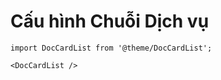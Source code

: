 # Cấu hình Chuỗi Dịch vụ

```mdx-code-block
import DocCardList from '@theme/DocCardList';

<DocCardList />
```